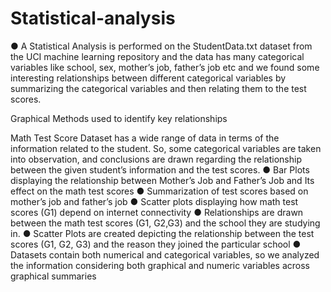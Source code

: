 # Statistical-analysis

●	A Statistical Analysis is performed on the StudentData.txt dataset from the UCI machine learning repository and the data has many categorical variables like school, sex, mother’s job, father’s job etc and we found some interesting relationships between different categorical variables by summarizing the categorical variables and then relating them to the test scores.
 
 Graphical Methods used to identify key relationships
 
Math Test Score Dataset has a wide range of data in terms of the information related to the student. So, some categorical variables are taken into observation, and conclusions are drawn regarding the relationship between the given student’s information and the test scores.
●	Bar Plots displaying the relationship between Mother’s Job and Father’s Job and Its effect on the math test scores
●	Summarization of test scores based on mother’s job and father’s job
●	Scatter plots displaying how math test scores (G1) depend on internet connectivity
●	Relationships are drawn between the math test scores (G1, G2,G3) and the school they are studying in.
●	Scatter Plots are created depicting the relationship between the test scores (G1, G2, G3) and the reason they joined the particular school 
●	Datasets contain both numerical and categorical variables, so we analyzed the information considering both graphical and numeric variables across graphical summaries
